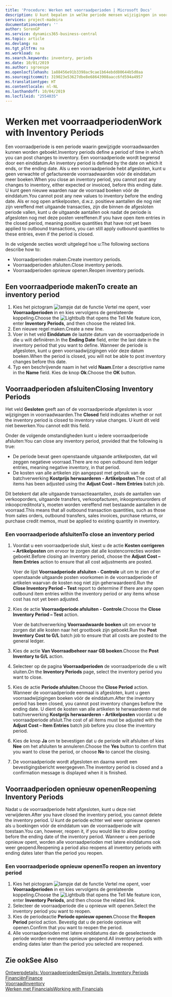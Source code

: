 ```yaml
---
title: 'Procedure: Werken met voorraadperioden | Microsoft Docs'
description: U kunt bepalen in welke periode mensen wijzigingen in voorraad kunnen boeken door voorraadperioden te definiëren.
services: project-madeira
documentationcenter: ''
author: SorenGP
ms.service: dynamics365-business-central
ms.topic: article
ms.devlang: na
ms.tgt_pltfrm: na
ms.workload: na
ms.search.keywords: inventory, periods
ms.date: 10/01/2019
ms.author: sgroespe
ms.openlocfilehash: 1a88456e91b3398ac9cae1b64ebdd80644b5d0aa
ms.sourcegitcommit: 319023e53627dbe8e68643908aacc6fd594a4957
ms.translationtype: HT
ms.contentlocale: nl-NL
ms.lasthandoff: 10/04/2019
ms.locfileid: "2554035"
---
```

# <a name="work-with-inventory-periods"></a><span data-ttu-id="b5f87-103">Werken met voorraadperioden</span><span class="sxs-lookup"><span data-stu-id="b5f87-103">Work with Inventory Periods</span></span>
<span data-ttu-id="b5f87-104">Een voorraadperiode is een periode waarin gewijzigde voorraadwaarden kunnen worden geboekt.</span><span class="sxs-lookup"><span data-stu-id="b5f87-104">Inventory periods define a period of time in which you can post changes to inventory.</span></span> <span data-ttu-id="b5f87-105">Een voorraadperiode wordt begrensd door een einddatum.</span><span class="sxs-lookup"><span data-stu-id="b5f87-105">An inventory period is defined by the date on which it ends, or the ending date.</span></span> <span data-ttu-id="b5f87-106">Als u een voorraadperiode hebt afgesloten, kunt u geen verwachte of gefactureerde voorraadwaarden vóór de einddatum meer boeken.</span><span class="sxs-lookup"><span data-stu-id="b5f87-106">When you close an inventory period, you cannot post any changes to inventory, either expected or invoiced, before this ending date.</span></span> <span data-ttu-id="b5f87-107">U kunt geen nieuwe waarden naar de voorraad boeken vóór de einddatum.</span><span class="sxs-lookup"><span data-stu-id="b5f87-107">You cannot post any new values to inventory before the ending date.</span></span> <span data-ttu-id="b5f87-108">Als er nog open artikelposten, d.w.z. positieve aantallen die nog niet zijn vereffend met uitgaande transacties, zijn die binnen de afgesloten periode vallen, kunt u de uitgaande aantallen ook nadat de periode is afgesloten nog met deze posten vereffenen.</span><span class="sxs-lookup"><span data-stu-id="b5f87-108">If you have open item entries in the closed period, meaning positive quantities that have not yet been applied to outbound transactions, you can still apply outbound quantities to these entries, even if the period is closed.</span></span>  

<span data-ttu-id="b5f87-109">In de volgende secties wordt uitgelegd hoe u:</span><span class="sxs-lookup"><span data-stu-id="b5f87-109">The following sections describe how to:</span></span>

* <span data-ttu-id="b5f87-110">Voorraadperioden maken.</span><span class="sxs-lookup"><span data-stu-id="b5f87-110">Create inventory periods.</span></span>  
* <span data-ttu-id="b5f87-111">Voorraadperioden afsluiten.</span><span class="sxs-lookup"><span data-stu-id="b5f87-111">Close inventory periods.</span></span>  
* <span data-ttu-id="b5f87-112">Voorraadperioden opnieuw openen.</span><span class="sxs-lookup"><span data-stu-id="b5f87-112">Reopen inventory periods.</span></span>  

## <a name="to-create-an-inventory-period"></a><span data-ttu-id="b5f87-113">Een voorraadperiode maken</span><span class="sxs-lookup"><span data-stu-id="b5f87-113">To create an inventory period</span></span>  
1. <span data-ttu-id="b5f87-114">Kies het pictogram ![lampje dat de functie Vertel me opent](media/ui-search/search_small.png "Vertel me wat u wilt doen"), voer **Voorraadperioden** in en kies vervolgens de gerelateerde koppeling.</span><span class="sxs-lookup"><span data-stu-id="b5f87-114">Choose the ![Lightbulb that opens the Tell Me feature](media/ui-search/search_small.png "Tell me what you want to do") icon, enter **Inventory Periods**, and then choose the related link.</span></span>  
2. <span data-ttu-id="b5f87-115">Een nieuwe regel maken.</span><span class="sxs-lookup"><span data-stu-id="b5f87-115">Create a new line.</span></span>  
3. <span data-ttu-id="b5f87-116">Voer in het veld **Einddatum** de laatste datum van de voorraadperiode in die u wilt definiëren.</span><span class="sxs-lookup"><span data-stu-id="b5f87-116">In the **Ending Date** field, enter the last date in the inventory period that you want to define.</span></span> <span data-ttu-id="b5f87-117">Wanneer de periode is afgesloten, kunt u geen voorraadwijzigingen vóór deze datum boeken.</span><span class="sxs-lookup"><span data-stu-id="b5f87-117">When the period is closed, you will not be able to post inventory changes before this date.</span></span>  
4. <span data-ttu-id="b5f87-118">Typ een beschrijvende naam in het veld **Naam**.</span><span class="sxs-lookup"><span data-stu-id="b5f87-118">Enter a descriptive name in the **Name** field.</span></span> <span data-ttu-id="b5f87-119">Kies de knop **Ok**.</span><span class="sxs-lookup"><span data-stu-id="b5f87-119">Choose the **OK** button.</span></span>  

## <a name="closing-inventory-periods"></a><span data-ttu-id="b5f87-120">Voorraadperioden afsluiten</span><span class="sxs-lookup"><span data-stu-id="b5f87-120">Closing Inventory Periods</span></span>  
<span data-ttu-id="b5f87-121">Het veld **Gesloten** geeft aan of de voorraadperiode afgesloten is voor wijzigingen in voorraadwaarden.</span><span class="sxs-lookup"><span data-stu-id="b5f87-121">The **Closed** field indicates whether or not the inventory period is closed to inventory value changes.</span></span> <span data-ttu-id="b5f87-122">U kunt dit veld niet bewerken.</span><span class="sxs-lookup"><span data-stu-id="b5f87-122">You cannot edit this field.</span></span>  

<span data-ttu-id="b5f87-123">Onder de volgende omstandigheden kunt u iedere voorraadperiode afsluiten:</span><span class="sxs-lookup"><span data-stu-id="b5f87-123">You can close any inventory period, provided that the following is true:</span></span>  

* <span data-ttu-id="b5f87-124">De periode bevat geen openstaande uitgaande artikelposten, dat wil zeggen negatieve voorraad.</span><span class="sxs-lookup"><span data-stu-id="b5f87-124">There are no open outbound item ledger entries, meaning negative inventory, in that period.</span></span>  
* <span data-ttu-id="b5f87-125">De kosten van alle artikelen zijn aangepast met gebruik van de batchverwerking **Kostprijs herwaarderen - Artikelposten**.</span><span class="sxs-lookup"><span data-stu-id="b5f87-125">The cost of all items has been adjusted using the **Adjust Cost – Item Entries** batch job.</span></span>  

<span data-ttu-id="b5f87-126">Dit betekent dat alle uitgaande transactieaantallen, zoals de aantallen van verkooporders, uitgaande transfers, verkoopfacturen, inkoopretourorders of inkoopcreditnota's, moeten worden vereffend met bestaande aantallen in de voorraad.</span><span class="sxs-lookup"><span data-stu-id="b5f87-126">This means that all outbound transaction quantities, such as those from sales orders, outbound transfers, sales invoices, purchase returns, or purchase credit memos, must be applied to existing quantity in inventory.</span></span>  

### <a name="to-close-an-inventory-period"></a><span data-ttu-id="b5f87-127">Een voorraadperiode afsluiten</span><span class="sxs-lookup"><span data-stu-id="b5f87-127">To close an inventory period</span></span>  
1. <span data-ttu-id="b5f87-128">Voordat u een voorraadperiode sluit, kiest u de actie **Kosten corrigeren – Artikelposten** om ervoor te zorgen dat alle kostencorrecties worden geboekt.</span><span class="sxs-lookup"><span data-stu-id="b5f87-128">Before closing an inventory period, choose the **Adjust Cost – Item Entries** action to ensure that all cost adjustments are posted.</span></span>

     <span data-ttu-id="b5f87-129">Voer de lijst **Voorraadperiode afsluiten - Controle** uit om te zien of er openstaande uitgaande posten voorkomen in de voorraadperiode of artikelen waarvan de kosten nog niet zijn geherwaardeerd.</span><span class="sxs-lookup"><span data-stu-id="b5f87-129">Run the **Close Inventory Period – Test** report to determine if there are any open outbound item entries within the inventory period or any items whose cost has not yet been adjusted.</span></span>  
2. <span data-ttu-id="b5f87-130">Kies de actie **Voorraadperiode afsluiten - Controle**.</span><span class="sxs-lookup"><span data-stu-id="b5f87-130">Choose the **Close Inventory Period – Test** action.</span></span>  

     <span data-ttu-id="b5f87-131">Voer de batchverwerking **Voorraadwaarde boeken** uit om ervoor te zorgen dat alle kosten naar het grootboek zijn geboekt.</span><span class="sxs-lookup"><span data-stu-id="b5f87-131">Run the **Post Inventory Cost to G/L** batch job to ensure that all costs are posted to the general ledger.</span></span>  
3. <span data-ttu-id="b5f87-132">Kies de actie **Van Voorraadbeheer naar GB boeken**.</span><span class="sxs-lookup"><span data-stu-id="b5f87-132">Choose the **Post Inventory to G/L** action.</span></span>  
4. <span data-ttu-id="b5f87-133">Selecteer op de pagina **Voorraadperioden** de voorraadperiode die u wilt sluiten.</span><span class="sxs-lookup"><span data-stu-id="b5f87-133">On the **Inventory Periods** page, select the inventory period you want to close.</span></span>  
5. <span data-ttu-id="b5f87-134">Kies de actie **Periode afsluiten**.</span><span class="sxs-lookup"><span data-stu-id="b5f87-134">Choose the **Close Period** action.</span></span> <span data-ttu-id="b5f87-135">Wanneer de voorraadperiode eenmaal is afgesloten, kunt u geen voorraadwijzigingen boeken vóór de einddatum.</span><span class="sxs-lookup"><span data-stu-id="b5f87-135">After the inventory period has been closed, you cannot post inventory changes before the ending date.</span></span> <span data-ttu-id="b5f87-136">U dient de kosten van alle artikelen te herwaarderen met de batchverwerking **Kostprijs herwaarderen - Artikelposten** voordat u de voorraadperiode afsluit.</span><span class="sxs-lookup"><span data-stu-id="b5f87-136">The cost of all items must be adjusted with the **Adjust Cost – Item Entries** batch job before you close the inventory period.</span></span>  
6. <span data-ttu-id="b5f87-137">Kies de knop **Ja** om te bevestigen dat u de periode wilt afsluiten of kies **Nee** om het afsluiten te annuleren.</span><span class="sxs-lookup"><span data-stu-id="b5f87-137">Choose the **Yes** button to confirm that you want to close the period, or choose **No** to cancel the closing.</span></span>  
7. <span data-ttu-id="b5f87-138">De voorraadperiode wordt afgesloten en daarna wordt een bevestigingsbericht weergegeven.</span><span class="sxs-lookup"><span data-stu-id="b5f87-138">The inventory period is closed and a confirmation message is displayed when it is finished.</span></span>  

## <a name="reopening-inventory-periods"></a><span data-ttu-id="b5f87-139">Voorraadperioden opnieuw openen</span><span class="sxs-lookup"><span data-stu-id="b5f87-139">Reopening Inventory Periods</span></span>  
<span data-ttu-id="b5f87-140">Nadat u de voorraadperiode hebt afgesloten, kunt u deze niet verwijderen.</span><span class="sxs-lookup"><span data-stu-id="b5f87-140">After you have closed the inventory period, you cannot delete the inventory period.</span></span> <span data-ttu-id="b5f87-141">U kunt de periode echter wel weer opnieuw openen als u boekingen vóór de einddatum van de voorraadperiode wilt toestaan.</span><span class="sxs-lookup"><span data-stu-id="b5f87-141">You can, however, reopen it, if you would like to allow posting before the ending date of the inventory period.</span></span> <span data-ttu-id="b5f87-142">Wanneer u een periode opnieuw opent, worden alle voorraadperioden met latere einddatums ook weer geopend.</span><span class="sxs-lookup"><span data-stu-id="b5f87-142">Reopening a period also reopens all inventory periods with ending dates later than the period you reopen.</span></span>  

### <a name="to-reopen-an-inventory-period"></a><span data-ttu-id="b5f87-143">Een voorraadperiode opnieuw openen</span><span class="sxs-lookup"><span data-stu-id="b5f87-143">To reopen an inventory period</span></span>  
1. <span data-ttu-id="b5f87-144">Kies het pictogram ![lampje dat de functie Vertel me opent](media/ui-search/search_small.png "Vertel me wat u wilt doen"), voer **Voorraadperioden** in en kies vervolgens de gerelateerde koppeling.</span><span class="sxs-lookup"><span data-stu-id="b5f87-144">Choose the ![Lightbulb that opens the Tell Me feature](media/ui-search/search_small.png "Tell me what you want to do") icon, enter **Inventory Periods**, and then choose the related link.</span></span>  
2. <span data-ttu-id="b5f87-145">Selecteer de voorraadperiode die u opnieuw wilt openen.</span><span class="sxs-lookup"><span data-stu-id="b5f87-145">Select the inventory period you want to reopen.</span></span>  
3. <span data-ttu-id="b5f87-146">Kies de periodeactie **Periode opnieuw openen**.</span><span class="sxs-lookup"><span data-stu-id="b5f87-146">Choose the **Reopen Period** period action.</span></span> <span data-ttu-id="b5f87-147">Bevestig dat u de periode opnieuw wilt openen.</span><span class="sxs-lookup"><span data-stu-id="b5f87-147">Confirm that you want to reopen the period.</span></span>  
4. <span data-ttu-id="b5f87-148">Alle voorraadperioden met latere einddatums dan de geselecteerde periode worden eveneens opnieuw geopend.</span><span class="sxs-lookup"><span data-stu-id="b5f87-148">All inventory periods with ending dates later than the period you selected are reopened.</span></span>  

## <a name="see-also"></a><span data-ttu-id="b5f87-149">Zie ook</span><span class="sxs-lookup"><span data-stu-id="b5f87-149">See Also</span></span>  
[<span data-ttu-id="b5f87-150">Ontwerpdetails: Voorraadperioden</span><span class="sxs-lookup"><span data-stu-id="b5f87-150">Design Details: Inventory Periods</span></span>](design-details-inventory-periods.md)  
[<span data-ttu-id="b5f87-151">Financiën</span><span class="sxs-lookup"><span data-stu-id="b5f87-151">Finance</span></span>](finance.md)  
[<span data-ttu-id="b5f87-152">Voorraad</span><span class="sxs-lookup"><span data-stu-id="b5f87-152">Inventory</span></span>](inventory-manage-inventory.md)  
[<span data-ttu-id="b5f87-153">Werken met Financials</span><span class="sxs-lookup"><span data-stu-id="b5f87-153">Working with Financials</span></span>](ui-work-product.md)
